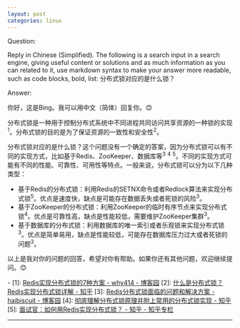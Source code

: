 ```yaml
---
layout: post
categories: linux
---
```

Question:

Reply in Chinese (Simplified).
The following is a search input in a search engine, giving useful content or solutions and as much information as you can related to it, use markdown syntax to make your answer more readable, such as code blocks, bold, list:
分布式锁对应的是什么锁？

Answer:

你好，这是Bing。我可以用中文（简体）回复你。😊

分布式锁是一种用于控制分布式系统中不同进程共同访问共享资源的一种锁的实现<sup>1</sup>。分布式锁的目的是为了保证资源的一致性和安全性<sup>2</sup>。

分布式锁对应的是什么锁？这个问题没有一个确定的答案，因为分布式锁可以有不同的实现方式，比如基于Redis、ZooKeeper、数据库等<sup>3</sup> <sup>4</sup> <sup>5</sup>。不同的实现方式可能有不同的性能、可靠性、可用性等特点。一般来说，分布式锁可以分为以下几种类型：

- 基于Redis的分布式锁：利用Redis的SETNX命令或者Redlock算法来实现分布式锁<sup>5</sup>。优点是速度快，缺点是可能存在数据丢失或者死锁的风险<sup>3</sup>。
- 基于ZooKeeper的分布式锁：利用ZooKeeper的临时有序节点来实现分布式锁<sup>4</sup>。优点是可靠性高，缺点是性能较低，需要维护ZooKeeper集群<sup>3</sup>。
- 基于数据库的分布式锁：利用数据库的唯一索引或者乐观锁来实现分布式锁<sup>3</sup>。优点是简单易用，缺点是性能较低，可能存在数据库压力过大或者死锁的问题<sup>3</sup>。

以上是我对你的问题的回答，希望对你有帮助。如果你还有其他问题，欢迎继续提问。😊

\-
\[1]: [Redis实现分布式锁的7种方案 - why414 - 博客园](https://www.cnblogs.com/wangyingshuo/p/14510524.html)
\[2]: [什么是分布式锁？Redis实现分布式锁详解 - 知乎](https://zhuanlan.zhihu.com/p/62957534)
\[3]: [Redis分布式锁面临的问题和解决方案 - haibiscuit - 博客园](https://www.cnblogs.com/haibiscuit/p/12699233.html)
\[4]: [彻底理解分布式锁原理并附上常用的分布式锁实现 - 知乎](https://zhuanlan.zhihu.com/p/158727125)
\[5]: [面试官：如何用Redis实现分布式锁？ - 知乎 - 知乎专栏](https://zhuanlan.zhihu.com/p/129886269)

<hr/>

